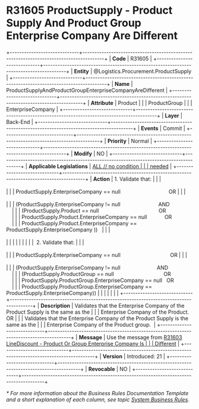 ﻿---
erp.type: business-rule
erp.entity: General.Products.ProductSupply
---

# R31605 ProductSupply - Product Supply And Product Group Enterprise Company Are Different
+-----------------------------+---------------------------------------------------------------------------------------+
| **Code**                    | R31605                                                                                |
+-----------------------------+---------------------------------------------------------------------------------------+
| **Entity**                  | @Logistics.Procurement.ProductSupply                                                  |
+-----------------------------+---------------------------------------------------------------------------------------+
| **Name**                    | ProductSupplyAndProductGroupEnterpriseCompanyAreDifferent                             |
+-----------------------------+---------------------------------------------------------------------------------------+
| **Attribute**               | Product                                                                               |
|                             | ProductGroup                                                                          |
|                             | EnterpriseCompany                                                                     |
+-----------------------------+---------------------------------------------------------------------------------------+
| **Layer**                   | Back-End                                                                              |
+-----------------------------+---------------------------------------------------------------------------------------+
| **Events**                  | Commit                                                                                |
+-----------------------------+---------------------------------------------------------------------------------------+
| **Priority**                | Normal                                                                                |
+-----------------------------+---------------------------------------------------------------------------------------+
| **Modify**                  | NO                                                                                    |
+-----------------------------+---------------------------------------------------------------------------------------+
| **Applicable Legislations** | [ALL // no condition                                                                  |
|                             | needed](xref:applicable-legislations)                                                 |
+-----------------------------+---------------------------------------------------------------------------------------+
| **Action**                  | 1.  Validate that:                                                                    |
|                             | <br/><br/>                                                                            |
|                             | ProductSupply.EnterpriseCompany == null                                 OR            |
|                             | <br/><br/>                                                                            |
|                             | (ProductSupply.EnterpriseCompany != null                          AND         <br>    |
|                             | (ProductSupply.Product == null                                         OR    <br>     |
|                             | ProductSupply.Product.EnterpriseCompany == null            OR     <br>                |
|                             | ProductSupply.Product.EnterpriseCompany == ProductSupply.EnterpriseCompany ))         |
|                             | <br/><br/>                                                                            |
|                             |                                                                                       |
|                             |                                                                                       |
|                             |  2. Validate that:                                                                    |
|                             | <br/><br/>                                                                            |
|                             | ProductSupply.EnterpriseCompany == null                                  OR           |
|                             | <br/><br/>                                                                            |
|                             | (ProductSupply.EnterpriseCompany != null                         AND      <br>        |
|                             | (ProductSupply.ProductGroup == null                                  OR   <br>        |
|                             | ProductSupply.ProductGroup.EnterpriseCompany == null   OR       <br>                  |
|                             | ProductSupply.ProductGroup.EnterpriseCompany == ProductSupply.EnterpriseCompany))     |
|                             |                                                                                       |
|                             |                                                                                       |
+-----------------------------+---------------------------------------------------------------------------------------+
| **Description**             | Validates that the Enterprise Company of the Product Supply is the same as the        |
|                             | Enterprise Company of the Product. OR                                                 |
|                             | Validates that the Enterprise Company of the Product Supply is the same as the        |
|                             | Enterprise Company of the Product group.                                              |
+-----------------------------+---------------------------------------------------------------------------------------+
| **Message**                 | Use the message from [R31603 LineDiscount - Product Or Group Enterprise Company Is    |
|                             | Different](R31603.md)                                                                 |
+-----------------------------+---------------------------------------------------------------------------------------+
| **Version**                 | Introduced: 21                                                                        |
+-----------------------------+---------------------------------------------------------------------------------------+
| **Revocable**               | NO                                                                                    |
+-----------------------------+---------------------------------------------------------------------------------------+

*\* For more information about the Business Rules Documentation Template and a short explanation of each column, see
topic [System Business Rules](../templates/template-description-system-business-rules.md).*
